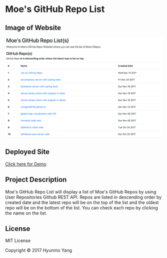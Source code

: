 # Moe's GitHub Repo List

## Image of Website

![Image](https://github.com/yhmgood0130/List_of_GitHub_Repo/blob/master/assets/image/demo.png?raw=true)

## Deployed Site

[Click here for Demo](https://list-of-github-repos.firebaseapp.com/)

## Project Description

Moe's GitHub Repo List will display a list of Moe's GitHub Repos by using User Repositories Github REST API. Repos are listed in descending order by created date and the latest repo will be on the top of the list and the oldest repo will be on the bottom of the list. You can check each repo by clicking the name on the list.

## License

MIT License

Copyright © 2017 Hyunmo Yang
